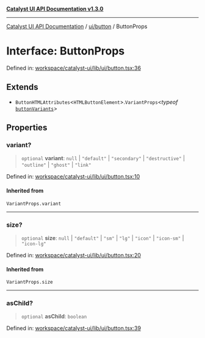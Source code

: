 [**Catalyst UI API Documentation v1.3.0**](../../../README.md)

---

[Catalyst UI API Documentation](../../../README.md) / [ui/button](../README.md) / ButtonProps

# Interface: ButtonProps

Defined in: [workspace/catalyst-ui/lib/ui/button.tsx:36](https://github.com/TheBranchDriftCatalyst/catalyst-ui/blob/main/lib/ui/button.tsx#L36)

## Extends

- `ButtonHTMLAttributes`\<`HTMLButtonElement`\>.`VariantProps`\<_typeof_ [`buttonVariants`](../variables/buttonVariants.md)\>

## Properties

### variant?

> `optional` **variant**: `null` \| `"default"` \| `"secondary"` \| `"destructive"` \| `"outline"` \| `"ghost"` \| `"link"`

Defined in: [workspace/catalyst-ui/lib/ui/button.tsx:10](https://github.com/TheBranchDriftCatalyst/catalyst-ui/blob/main/lib/ui/button.tsx#L10)

#### Inherited from

`VariantProps.variant`

---

### size?

> `optional` **size**: `null` \| `"default"` \| `"sm"` \| `"lg"` \| `"icon"` \| `"icon-sm"` \| `"icon-lg"`

Defined in: [workspace/catalyst-ui/lib/ui/button.tsx:20](https://github.com/TheBranchDriftCatalyst/catalyst-ui/blob/main/lib/ui/button.tsx#L20)

#### Inherited from

`VariantProps.size`

---

### asChild?

> `optional` **asChild**: `boolean`

Defined in: [workspace/catalyst-ui/lib/ui/button.tsx:39](https://github.com/TheBranchDriftCatalyst/catalyst-ui/blob/main/lib/ui/button.tsx#L39)
